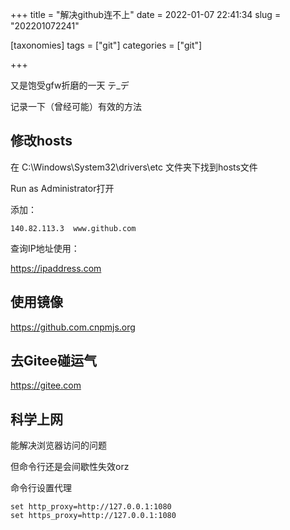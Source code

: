 +++
title = "解决github连不上"
date = 2022-01-07 22:41:34
slug = "202201072241"

[taxonomies]
tags = ["git"]
categories = ["git"]

+++

<!-- more -->

又是饱受gfw折磨的一天 テ_デ

记录一下（曾经可能）有效的方法

## 修改hosts

在 C:\Windows\System32\drivers\etc 文件夹下找到hosts文件

Run  as Administrator打开

添加：

```
140.82.113.3  www.github.com
```

查询IP地址使用：

<https://ipaddress.com>



## 使用镜像

<https://github.com.cnpmjs.org>



## 去Gitee碰运气

<https://gitee.com>



## 科学上网

能解决浏览器访问的问题

但命令行还是会间歇性失效orz

命令行设置代理

```
set http_proxy=http://127.0.0.1:1080
set https_proxy=http://127.0.0.1:1080
```

